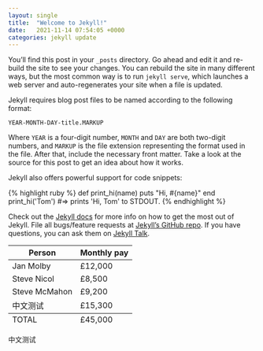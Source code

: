 ```yaml
---
layout: single
title:  "Welcome to Jekyll!"
date:   2021-11-14 07:54:05 +0000
categories: jekyll update
---
```


You’ll find this post in your `_posts` directory. Go ahead and edit it and re-build the site to see your changes. You can rebuild the site in many different ways, but the most common way is to run `jekyll serve`, which launches a web server and auto-regenerates your site when a file is updated.

Jekyll requires blog post files to be named according to the following format:

`YEAR-MONTH-DAY-title.MARKUP`

Where `YEAR` is a four-digit number, `MONTH` and `DAY` are both two-digit numbers, and `MARKUP` is the file extension representing the format used in the file. After that, include the necessary front matter. Take a look at the source for this post to get an idea about how it works.

Jekyll also offers powerful support for code snippets:

{% highlight ruby %}
def print_hi(name)
  puts "Hi, #{name}"
end
print_hi('Tom')
#=> prints 'Hi, Tom' to STDOUT.
{% endhighlight %}

Check out the [Jekyll docs][jekyll-docs] for more info on how to get the most out of Jekyll. File all bugs/feature requests at [Jekyll’s GitHub repo][jekyll-gh]. If you have questions, you can ask them on [Jekyll Talk][jekyll-talk].


<table class="sortable">
<thead>
  <tr><th>Person</th><th>Monthly pay</th></tr>
</thead>
<tbody>
  <tr><td>Jan Molby</td><td>£12,000</td></tr>
  <tr><td>Steve Nicol</td><td>£8,500</td></tr>
  <tr><td>Steve McMahon</td><td>£9,200</td></tr>
  <tr><td>中文测试</td><td>£15,300</td></tr>
</tbody>
<tfoot>
  <tr><td>TOTAL</td><td>£45,000</td></tr>
</tfoot>
</table>

中文测试

<!---

Food    | Description                           | Category | Sample type
------- | ------------------------------------- | -------- | -----------
Apples  | A small, somewhat round ...           | Fruit    | Fuji
Bananas | A long and curved, often-yellow ...   | Fruit    | Snow
Kiwis   | A small, hairy-skinned sweet ...      | Fruit    | Golden
Oranges | A spherical, orange-colored sweet ... | Fruit    | Navel

-->



[jekyll-docs]: https://jekyllrb.com/docs/home
[jekyll-gh]:   https://github.com/jekyll/jekyll
[jekyll-talk]: https://talk.jekyllrb.com/

